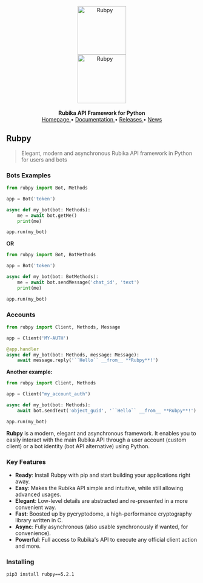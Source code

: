 <p align="center">
    <a href="github.address">
        <img src="https://upcdn.io/W142hJk/thumbnail/demo/4mrDXtYPJA.png.crop" alt="Rubpy" width="128">
    </a>
    <br>
    <img src="https://img.shields.io/pypi/dm/rubpy" alt="Rubpy" width="128">
    <br>
    <br>
    <b>Rubika API Framework for Python</b>
    <br>
    <a href="https://github.com/shayanheidari01/rubika">
        Homepage
    </a>
    •
    <a href="https://github.com/shayanheidari01/rubika/raw/master/docs/rubpy-documents.pdf">
        Documentation
    </a>
    •
    <a href="https://pypi.org/project/rubpy/#history">
        Releases
    </a>
    •
    <a href="https://t.me/rubika_library">
        News
    </a>
</p>

## Rubpy

> Elegant, modern and asynchronous Rubika API framework in Python for users and bots
### Bots Examples
```python
from rubpy import Bot, Methods

app = Bot('token')

async def my_bot(bot: Methods):
    me = await bot.getMe()
    print(me)

app.run(my_bot)
```
**OR**
```python
from rubpy import Bot, BotMethods

app = Bot('token')

async def my_bot(bot: BotMethods):
    me = await bot.sendMessage('chat_id', 'text')
    print(me)

app.run(my_bot)
```
### Accounts
``` python
from rubpy import Client, Methods, Message

app = Client('MY-AUTH')

@app.handler
async def my_bot(bot: Methods, message: Message):
    await message.reply('``Hello`` __from__ **Rubpy**!')

```

**Another example:**
``` python
from rubpy import Client, Methods

app = Client("my_account_auth")

async def my_bot(bot: Methods):
    await bot.sendText('object_guid', '``Hello`` __from__ **Rubpy**!')

app.run(my_bot)

```

**Rubpy** is a modern, elegant and asynchronous framework. It enables you to easily interact with the main Rubika API through a user account (custom client) or a bot
identity (bot API alternative) using Python.


### Key Features

- **Ready**: Install Rubpy with pip and start building your applications right away.
- **Easy**: Makes the Rubika API simple and intuitive, while still allowing advanced usages.
- **Elegant**: Low-level details are abstracted and re-presented in a more convenient way.
- **Fast**: Boosted up by pycryptodome, a high-performance cryptography library written in C.
- **Async**: Fully asynchronous (also usable synchronously if wanted, for convenience).
- **Powerful**: Full access to Rubika's API to execute any official client action and more.

### Installing

``` bash
pip3 install rubpy==5.2.1
```
